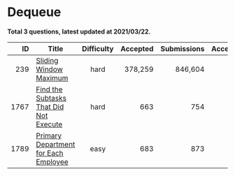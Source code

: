 # Dequeue

**Total 3 questions, latest updated at 2021/03/22.**

| ID |                                                    Title                                                     |Difficulty|Accepted|Submissions|Acceptance|
|---:|--------------------------------------------------------------------------------------------------------------|:--------:|-------:|----------:|---------:|
| 239|[Sliding Window Maximum](https://leetcode.com/problems/sliding-window-maximum)                                |   hard   | 378,259|    846,604|       45%|
|1767|[Find the Subtasks That Did Not Execute](https://leetcode.com/problems/find-the-subtasks-that-did-not-execute)|   hard   |     663|        754|       88%|
|1789|[Primary Department for Each Employee](https://leetcode.com/problems/primary-department-for-each-employee)    |   easy   |     683|        873|       78%|


